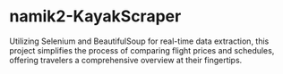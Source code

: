 # namik2-KayakScraper
Utilizing Selenium and BeautifulSoup for real-time data extraction, this project simplifies the process of comparing flight prices and schedules, offering travelers a comprehensive overview at their fingertips.

